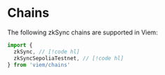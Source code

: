 # Chains

The following zkSync chains are supported in Viem:

```ts
import {
  zkSync, // [!code hl]
  zkSyncSepoliaTestnet, // [!code hl]
} from 'viem/chains'
```

<!-- ## Configuration

Viem exports zkSync chain [formatters](/docs/chains/formatters) & [serializers](/docs/chains/serializers) via `chainConfig`. This is useful if you need to define another chain which is implemented on the OP Stack.

```ts
import { defineChain } from 'viem/chains/zksync'
import { chainConfig } from 'viem/op-stack'

export const opStackExample = defineChain({
  ...chainConfig,
  name: 'OP Stack Example',
  // ...
})
``` -->
